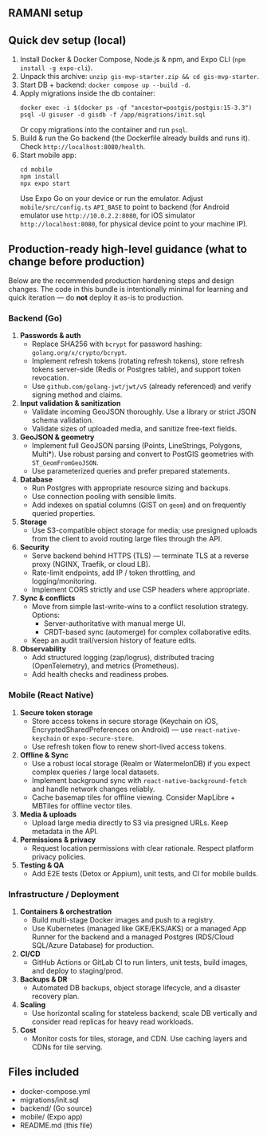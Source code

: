 ## RAMANI setup

## Quick dev setup (local)
1. Install Docker & Docker Compose, Node.js & npm, and Expo CLI (`npm install -g expo-cli`).
2. Unpack this archive: `unzip gis-mvp-starter.zip && cd gis-mvp-starter`.
3. Start DB + backend: `docker compose up --build -d`.
4. Apply migrations inside the db container:
   ```
   docker exec -i $(docker ps -qf "ancestor=postgis/postgis:15-3.3") psql -U gisuser -d gisdb -f /app/migrations/init.sql
   ```
   Or copy migrations into the container and run `psql`.
5. Build & run the Go backend (the Dockerfile already builds and runs it). Check `http://localhost:8080/health`.
6. Start mobile app:
   ```
   cd mobile
   npm install
   npx expo start
   ```
   Use Expo Go on your device or run the emulator. Adjust `mobile/src/config.ts` `API_BASE` to point to backend (for Android emulator use `http://10.0.2.2:8080`, for iOS simulator `http://localhost:8080`, for physical device point to your machine IP).

## Production-ready high-level guidance (what to change before production)
Below are the recommended production hardening steps and design changes. The code in this bundle is intentionally minimal for learning and quick iteration — do **not** deploy it as-is to production.

### Backend (Go)
1. **Passwords & auth**
   - Replace SHA256 with `bcrypt` for password hashing: `golang.org/x/crypto/bcrypt`.
   - Implement refresh tokens (rotating refresh tokens), store refresh tokens server-side (Redis or Postgres table), and support token revocation.
   - Use `github.com/golang-jwt/jwt/v5` (already referenced) and verify signing method and claims.
2. **Input validation & sanitization**
   - Validate incoming GeoJSON thoroughly. Use a library or strict JSON schema validation.
   - Validate sizes of uploaded media, and sanitize free-text fields.
3. **GeoJSON & geometry**
   - Implement full GeoJSON parsing (Points, LineStrings, Polygons, Multi*). Use robust parsing and convert to PostGIS geometries with `ST_GeomFromGeoJSON`.
   - Use parameterized queries and prefer prepared statements.
4. **Database**
   - Run Postgres with appropriate resource sizing and backups.
   - Use connection pooling with sensible limits.
   - Add indexes on spatial columns (GIST on `geom`) and on frequently queried properties.
5. **Storage**
   - Use S3-compatible object storage for media; use presigned uploads from the client to avoid routing large files through the API.
6. **Security**
   - Serve backend behind HTTPS (TLS) — terminate TLS at a reverse proxy (NGINX, Traefik, or cloud LB).
   - Rate-limit endpoints, add IP / token throttling, and logging/monitoring.
   - Implement CORS strictly and use CSP headers where appropriate.
7. **Sync & conflicts**
   - Move from simple last-write-wins to a conflict resolution strategy. Options:
     - Server-authoritative with manual merge UI.
     - CRDT-based sync (automerge) for complex collaborative edits.
   - Keep an audit trail/version history of feature edits.
8. **Observability**
   - Add structured logging (zap/logrus), distributed tracing (OpenTelemetry), and metrics (Prometheus).
   - Add health checks and readiness probes.

### Mobile (React Native)
1. **Secure token storage**
   - Store access tokens in secure storage (Keychain on iOS, EncryptedSharedPreferences on Android) — use `react-native-keychain` or `expo-secure-store`.
   - Use refresh token flow to renew short-lived access tokens.
2. **Offline & Sync**
   - Use a robust local storage (Realm or WatermelonDB) if you expect complex queries / large local datasets.
   - Implement background sync with `react-native-background-fetch` and handle network changes reliably.
   - Cache basemap tiles for offline viewing. Consider MapLibre + MBTiles for offline vector tiles.
3. **Media & uploads**
   - Upload large media directly to S3 via presigned URLs. Keep metadata in the API.
4. **Permissions & privacy**
   - Request location permissions with clear rationale. Respect platform privacy policies.
5. **Testing & QA**
   - Add E2E tests (Detox or Appium), unit tests, and CI for mobile builds.

### Infrastructure / Deployment
1. **Containers & orchestration**
   - Build multi-stage Docker images and push to a registry.
   - Use Kubernetes (managed like GKE/EKS/AKS) or a managed App Runner for the backend and a managed Postgres (RDS/Cloud SQL/Azure Database) for production.
2. **CI/CD**
   - GitHub Actions or GitLab CI to run linters, unit tests, build images, and deploy to staging/prod.
3. **Backups & DR**
   - Automated DB backups, object storage lifecycle, and a disaster recovery plan.
4. **Scaling**
   - Use horizontal scaling for stateless backend; scale DB vertically and consider read replicas for heavy read workloads.
5. **Cost**
   - Monitor costs for tiles, storage, and CDN. Use caching layers and CDNs for tile serving.

## Files included
- docker-compose.yml
- migrations/init.sql
- backend/ (Go source)
- mobile/ (Expo app)
- README.md (this file)

